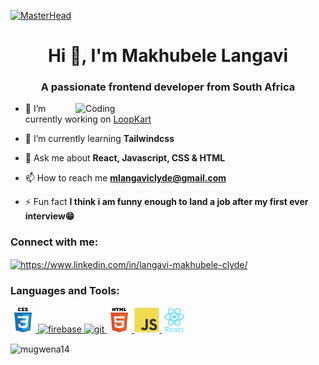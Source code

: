 [![MasterHead](https://media.licdn.com/dms/image/v2/D5616AQHjtsFswiuFJw/profile-displaybackgroundimage-shrink_350_1400/B56ZhlgJBpHMAg-/0/1754049587948?e=1757548800&v=beta&t=jvfEbFxlhcIMawo7CFh3jDBoRNngavAlstQ2eGiwkFY)](https://github.com/Mugwena14/Mugwena14)
<h1 align="center">Hi 👋, I'm Makhubele Langavi</h1>
<h3 align="center">A passionate frontend developer from South Africa</h3>
<img align="right" alt="Coding" width="400" src="https://media.licdn.com/dms/image/v2/D5603AQF2f7QxGkj4wg/profile-displayphoto-scale_200_200/B56ZhlcJCpHMAg-/0/1754048534826?e=1757548800&v=beta&t=-PpKvvtcRdBYxC5hfexhXpxNsZ_PlWFLnrq6xZZtkkc"/>

- 🔭 I’m currently working on [LoopKart](https://loopkart.co.za/)

- 🌱 I’m currently learning **Tailwindcss**

- 💬 Ask me about **React, Javascript, CSS & HTML**

- 📫 How to reach me **mlangaviclyde@gmail.com**

- ⚡ Fun fact **I think i am funny enough to land a job after my first ever interview😁**

<h3 align="left">Connect with me:</h3>
<p align="left">
<a href="https://linkedin.com/in/https://www.linkedin.com/in/langavi-makhubele-clyde/" target="blank"><img align="center" src="https://raw.githubusercontent.com/rahuldkjain/github-profile-readme-generator/master/src/images/icons/Social/linked-in-alt.svg" alt="https://www.linkedin.com/in/langavi-makhubele-clyde/" height="30" width="40" /></a>
</p>

<h3 align="left">Languages and Tools:</h3>
<p align="left"> <a href="https://www.w3schools.com/css/" target="_blank" rel="noreferrer"> <img src="https://raw.githubusercontent.com/devicons/devicon/master/icons/css3/css3-original-wordmark.svg" alt="css3" width="40" height="40"/> </a> <a href="https://firebase.google.com/" target="_blank" rel="noreferrer"> <img src="https://www.vectorlogo.zone/logos/firebase/firebase-icon.svg" alt="firebase" width="40" height="40"/> </a> <a href="https://git-scm.com/" target="_blank" rel="noreferrer"> <img src="https://www.vectorlogo.zone/logos/git-scm/git-scm-icon.svg" alt="git" width="40" height="40"/> </a> <a href="https://www.w3.org/html/" target="_blank" rel="noreferrer"> <img src="https://raw.githubusercontent.com/devicons/devicon/master/icons/html5/html5-original-wordmark.svg" alt="html5" width="40" height="40"/> </a> <a href="https://developer.mozilla.org/en-US/docs/Web/JavaScript" target="_blank" rel="noreferrer"> <img src="https://raw.githubusercontent.com/devicons/devicon/master/icons/javascript/javascript-original.svg" alt="javascript" width="40" height="40"/> </a> <a href="https://reactjs.org/" target="_blank" rel="noreferrer"> <img src="https://raw.githubusercontent.com/devicons/devicon/master/icons/react/react-original-wordmark.svg" alt="react" width="40" height="40"/> </a> </p>

<p><img align="center" src="https://github-readme-stats.vercel.app/api/top-langs?username=mugwena14&show_icons=true&locale=en&layout=compact" alt="mugwena14" /></p>
